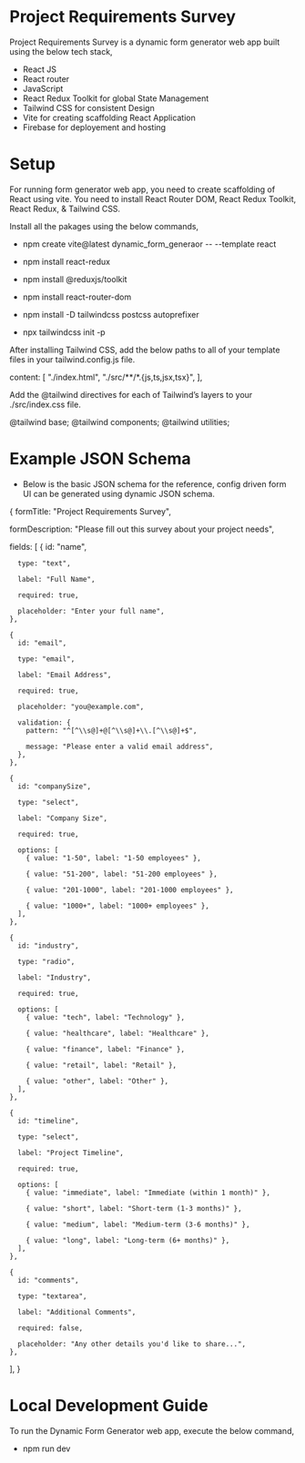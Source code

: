# Project Requirements Survey

Project Requirements Survey is a dynamic form generator web app built using the below tech stack,

- React JS
- React router
- JavaScript
- React Redux Toolkit for global State Management
- Tailwind CSS for consistent Design
- Vite for creating scaffolding React Application
- Firebase for deployement and hosting

# Setup

For running form generator web app, you need to create scaffolding of React using vite.
You need to install React Router DOM, React Redux Toolkit, React Redux, & Tailwind CSS.

Install all the pakages using the below commands,

- npm create vite@latest dynamic_form_generaor -- --template react
- npm install react-redux
- npm install @reduxjs/toolkit
- npm install react-router-dom

- npm install -D tailwindcss postcss autoprefixer
- npx tailwindcss init -p

After installing Tailwind CSS, add the below paths to all of your template files in your tailwind.config.js file.

content: [
"./index.html",
"./src/**/*.{js,ts,jsx,tsx}",
],

Add the @tailwind directives for each of Tailwind’s layers to your ./src/index.css file.

@tailwind base;
@tailwind components;
@tailwind utilities;

# Example JSON Schema

- Below is the basic JSON schema for the reference, config driven form UI can be generated using dynamic JSON schema.

{
formTitle: "Project Requirements Survey",

formDescription: "Please fill out this survey about your project needs",

fields: [
{
id: "name",

      type: "text",

      label: "Full Name",

      required: true,

      placeholder: "Enter your full name",
    },

    {
      id: "email",

      type: "email",

      label: "Email Address",

      required: true,

      placeholder: "you@example.com",

      validation: {
        pattern: "^[^\\s@]+@[^\\s@]+\\.[^\\s@]+$",

        message: "Please enter a valid email address",
      },
    },

    {
      id: "companySize",

      type: "select",

      label: "Company Size",

      required: true,

      options: [
        { value: "1-50", label: "1-50 employees" },

        { value: "51-200", label: "51-200 employees" },

        { value: "201-1000", label: "201-1000 employees" },

        { value: "1000+", label: "1000+ employees" },
      ],
    },

    {
      id: "industry",

      type: "radio",

      label: "Industry",

      required: true,

      options: [
        { value: "tech", label: "Technology" },

        { value: "healthcare", label: "Healthcare" },

        { value: "finance", label: "Finance" },

        { value: "retail", label: "Retail" },

        { value: "other", label: "Other" },
      ],
    },

    {
      id: "timeline",

      type: "select",

      label: "Project Timeline",

      required: true,

      options: [
        { value: "immediate", label: "Immediate (within 1 month)" },

        { value: "short", label: "Short-term (1-3 months)" },

        { value: "medium", label: "Medium-term (3-6 months)" },

        { value: "long", label: "Long-term (6+ months)" },
      ],
    },

    {
      id: "comments",

      type: "textarea",

      label: "Additional Comments",

      required: false,

      placeholder: "Any other details you'd like to share...",
    },

],
}

# Local Development Guide

To run the Dynamic Form Generator web app, execute the below command,

- npm run dev
